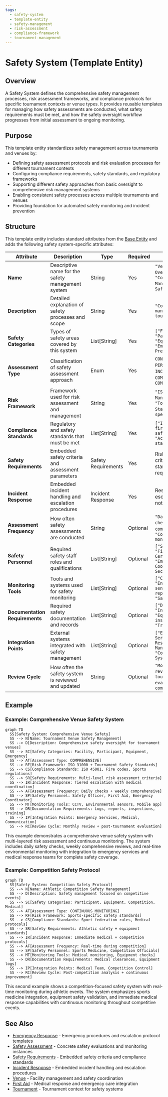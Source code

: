 ```yaml
---
tags:
  - safety-system
  - template-entity
  - safety-management
  - risk-assessment
  - compliance-framework
  - tournament-management
---
```


# Safety System (Template Entity)

## Overview

A Safety System defines the comprehensive safety management processes, risk assessment frameworks, and compliance
protocols for specific tournament contexts or venue types. It provides reusable templates for managing how safety
assessments are conducted, what safety requirements must be met, and how the safety oversight workflow progresses
from initial assessment to ongoing monitoring.

## Purpose

This template entity standardizes safety management across tournaments and venues by:

- Defining safety assessment protocols and risk evaluation processes for different tournament contexts
- Configuring compliance requirements, safety standards, and regulatory frameworks
- Supporting different safety approaches from basic oversight to comprehensive risk management systems
- Enabling consistent safety processes across multiple tournaments and venues
- Providing foundation for automated safety monitoring and incident prevention

## Structure

This template entity includes standard attributes from the [Base Entity](../foundation/base_entity.md)
and adds the following safety system-specific attributes:

| Attribute | Description | Type | Required | Notes / Example |
|-----------|-------------|------|----------|-----------------|
| **Name** | Descriptive name for the safety management system | String | Yes | `"Venue Safety Oversight"`, `"Competition Safety Management"`, `"Event Safety Protocol"` |
| **Description** | Detailed explanation of safety processes and scope | String | Yes | `"Comprehensive safety management for indoor tournament venues"` |
| **Safety Categories** | Types of safety areas covered by this system | List[String] | Yes | `["Facility Safety", "Participant Safety", "Equipment Safety", "Emergency Preparedness"]` |
| **Assessment Type** | Classification of safety assessment approach | Enum | Yes | `CONTINUOUS_MONITORING`, `PERIODIC_REVIEW`, `INCIDENT_BASED`, `COMPLIANCE_AUDIT`, `COMPREHENSIVE` |
| **Risk Framework** | Framework used for risk assessment and management | String | Yes | `"ISO 31000 Risk Management"`, `"Tournament Safety Standards"`, `"Venue-specific protocols"` |
| **Compliance Standards** | Regulatory and safety standards that must be met | List[String] | Yes | `["ISO 45001", "Local fire codes", "Sports safety regulations", "Accessibility standards"]` |
| **Safety Requirements** | Embedded safety criteria and assessment parameters | Safety Requirements | Yes | Risk assessment criteria, safety standards, compliance requirements |
| **Incident Response** | Embedded incident handling and escalation procedures | Incident Response | Yes | Response protocols, escalation rules, notification procedures |
| **Assessment Frequency** | How often safety assessments are conducted | String | Optional | `"Daily pre-event checks"`, `"Weekly comprehensive review"`, `"Continuous monitoring"` |
| **Safety Personnel** | Required safety staff roles and qualifications | List[String] | Optional | `["Safety Officer", "First Aid Certified", "Emergency Coordinator", "Venue Security"]` |
| **Monitoring Tools** | Tools and systems used for safety monitoring | List[String] | Optional | `["CCTV systems", "Environmental sensors", "Incident reporting app", "Safety checklists"]` |
| **Documentation Requirements** | Required safety documentation and records | List[String] | Optional | `["Daily safety logs", "Incident reports", "Equipment inspections", "Training records"]` |
| **Integration Points** | External systems integrated with safety management | List[String] | Optional | `["Emergency Services", "Medical Response", "Venue Management", "Communication Systems"]` |
| **Review Cycle** | How often the safety system is reviewed and updated | String | Optional | `"Monthly system review"`, `"Post-tournament evaluation"`, `"Annual compliance audit"` |

## Example

### Example: Comprehensive Venue Safety System

```mermaid
graph TD
  SS[Safety System: Comprehensive Venue Safety]
  SS --> N[Name: Tournament Venue Safety Management]
  SS --> D[Description: Comprehensive safety oversight for tournament venues]
  SS --> SC[Safety Categories: Facility, Participant, Equipment, Emergency]
  SS --> AT[Assessment Type: COMPREHENSIVE]
  SS --> RF[Risk Framework: ISO 31000 + Tournament Safety Standards]
  SS --> CS[Compliance Standards: ISO 45001, Fire codes, Sports regulations]
  SS --> SR[Safety Requirements: Multi-level risk assessment criteria]
  SS --> IR[Incident Response: Tiered escalation with medical coordination]
  SS --> AF[Assessment Frequency: Daily checks + weekly comprehensive]
  SS --> SP[Safety Personnel: Safety Officer, First Aid, Emergency Coordinator]
  SS --> MT[Monitoring Tools: CCTV, Environmental sensors, Mobile app]
  SS --> DR[Documentation Requirements: Logs, reports, inspections, training]
  SS --> IP[Integration Points: Emergency Services, Medical, Communication]
  SS --> RC[Review Cycle: Monthly review + post-tournament evaluation]
```

This example demonstrates a comprehensive venue safety system with multi-layered risk assessment and continuous
monitoring. The system includes daily safety checks, weekly comprehensive reviews, and real-time environmental
monitoring with integration to emergency services and medical response teams for complete safety coverage.

### Example: Competition Safety Protocol

```mermaid
graph TD
  SS[Safety System: Competition Safety Protocol]
  SS --> N[Name: Athletic Competition Safety Management]
  SS --> D[Description: Safety management focused on competitive events]
  SS --> SC[Safety Categories: Participant, Equipment, Competition, Medical]
  SS --> AT[Assessment Type: CONTINUOUS_MONITORING]
  SS --> RF[Risk Framework: Sports-specific safety standards]
  SS --> CS[Compliance Standards: Sport federation rules, Medical protocols]
  SS --> SR[Safety Requirements: Athletic safety + equipment standards]
  SS --> IR[Incident Response: Immediate medical + competition protocols]
  SS --> AF[Assessment Frequency: Real-time during competition]
  SS --> SP[Safety Personnel: Sports Medicine, Competition Officials]
  SS --> MT[Monitoring Tools: Medical monitoring, Equipment checks]
  SS --> DR[Documentation Requirements: Medical clearances, Equipment logs]
  SS --> IP[Integration Points: Medical Team, Competition Control]
  SS --> RC[Review Cycle: Post-competition analysis + continuous improvement]
```

This second example shows a competition-focused safety system with real-time monitoring during athletic events.
The system emphasizes sports medicine integration, equipment safety validation, and immediate medical response
capabilities with continuous monitoring throughout competitive events.

## See Also

- [Emergency Response](./response.md) - Emergency procedures and escalation protocol templates
- [Safety Assessment](./assessment.md) - Concrete safety evaluations and monitoring instances
- [Safety Requirements](./requirements.md) - Embedded safety criteria and compliance standards
- [Incident Response](./response.md) - Embedded incident handling and escalation procedures
- [Venue](../venue/README.md) - Facility management and safety coordination
- [First Aid](../first_aid/README.md) - Medical response and emergency care integration
- [Tournament](../tournament/tournament.md) - Tournament context for safety systems
